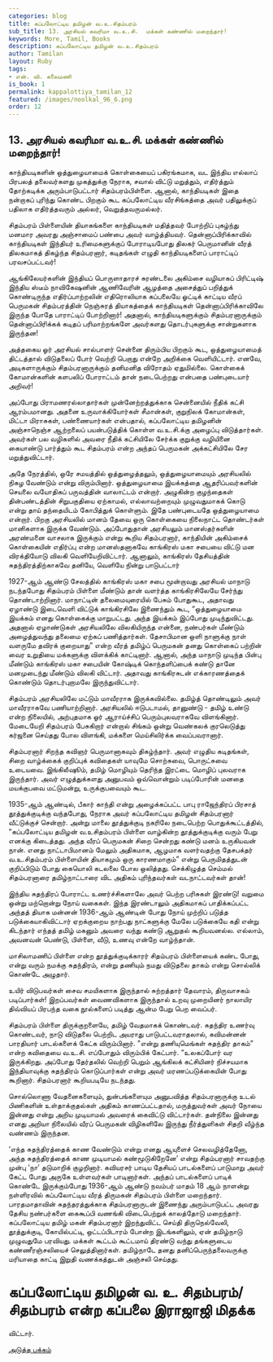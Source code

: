 ```yaml
---
categories: blog
title: கப்பலோட்டிய தமிழன் வ.உ.சிதம்பரம்
sub_title: ﻿13. அரசியல் கவரிமா வ.உ.சி.  மக்கள் கண்ணில் மறைந்தார்!
keywords: More, Tamil, Books
description: கப்பலோட்டிய தமிழன் வ.உ.சிதம்பரம்
author: Tamilan
layout: Ruby
tags:
- என். வி. கலைமணி
is_book: 1
permalink: kappalottiya_tamilan_12
featured: /images/noolkal_96_6.png
order: 12
---
```

## ﻿13. அரசியல் கவரிமா வ.உ.சி. மக்கள் கண்ணில் மறைந்தார்!

காந்தியடிகளின் ஒத்துழையாமைக் கொள்கையைப் பகிரங்கமாக, வட இந்திய எல்லாப் பிரபலத் தலைவர்களது முகத்துக்கு நேராக, சவால் விட்டு மறுத்தும், எதிர்த்தும் தோற்கடிக்க அரும்பாடுபட்டார் சிதம்பரம்பிள்ளை. ஆனால், காந்தியடிகள் இதை நன்றாகப் புரிந்து கொண்ட பிறகும் கூட கப்பலோட்டிய வீரசிங்கத்தை அவர் பதிலுக்குப் பதிலாக எதிர்த்தவரும் அல்லர், வெறுத்தவருமல்லர்.

சிதம்பரம் பிள்ளையின் தியாகங்களை காந்தியடிகள் மதித்தவர் போற்றிப் புகழ்ந்து மனமார அவரது அஞ்சாமைப் பண்பை அவர் வாழ்த்தியவர். தென்னாப்பிரிக்காவில் காந்தியடிகள் இந்தியர் உரிமைகளுக்குப் போராடியபோது திலகர் பெருமானின் வீரத் திலகமாகத் திகழ்ந்த சிதம்பரனார், கடிதங்கள் எழுதி காந்தியடிகளைப் பாராட்டிப் பரவசப்பட்டவர்!

ஆங்கிலேயர்களின் இந்தியப் பொருளாதாரச் சுரண்டலை அகிம்சை வழியாகப் பிரிட்டிஷ் இந்திய ஸ்டீம் நாவிகேஷனின் ஆணிவேரின் ஆழத்தை அசைத்துப் பறித்துக் கொண்டிருந்த எதிர்ப்பாற்றலின் எதிரொலியாக கப்பலையே ஓட்டிக் காட்டிய வீரப் பெருமகன் சிதம்பரத்தின் நெஞ்சுரத் தியாகத்தைக் காந்தியடிகள் தென்னாப்பிரிக்காவிலே இருந்த போதே பாராட்டிப் போற்றினார்! அதனால், காந்தியடிகளுக்கும் சிதம்பரனாருக்கும் தென்னாப்பிரிக்கக் கடிதப் பரிமாற்றங்களே அவர்களது தொடர்புகளுக்கு சான்றுகளாக இருந்தன!

அத்தகைய ஓர் அரசியல் சால்பாளர் சென்னை திரும்பிய பிறகும் கூட, ஒத்துழையாமைத் திட்டத்தால் விடுதலைப் போர் வெற்றி பெறாது என்றே அறிக்கை வெளியிட்டார். எனவே, அடிகளாருக்கும் சிதம்பரனாருக்கும் தனிமனித விரோதம் ஏதுமில்லை. கொள்கைக் கோமான்களின் களபலிப் போராட்டம் தான் நடைபெற்றது என்பதை பண்புடையார் அறிவர்!

அப்போது பிராமணரல்லாதார்கள் முன்னேற்றத்துக்காக சென்னையில் நீதிக் கட்சி ஆரம்பமானது. அதனை உருவாக்கியோர்கள் சீமான்கள், குறுநிலக் கோமான்கள், மிட்டா மிராசுகள், பண்ணையார்கள் என்பதால், கப்பலோட்டிய தமிழனின் அஞ்சாநெஞ்ச ஆற்றலைப் பயன்படுத்திக் கொள்ள வ.உ.சி.க்கு அழைப்பு விடுத்தார்கள். அவர்கள் பல வழிகளில் அவரை நீதிக் கட்சியிலே சேர்க்க குறுக்கு வழியினை கையாண்டு பார்த்தும் கூட சிதம்பரம் என்ற அந்தப் பெருமகன் அக்கட்சியிலே சேர மறுத்துவிட்டார்.

அதே நேரத்தில், ஒரே சமயத்தில் ஒத்துழைத்தலும், ஒத்துழையாமையும் அரசியலில் நிகழ வேண்டும் என்று விரும்பினார். ஒத்துழையாமை இயக்கத்தை ஆதரிப்பவர்களின் செயலை வயோதிகப் பருவத்தின் வாலாட்டம் என்றார். அழுகின்ற குழந்தைகள் தின்பண்டத்தின் சிறுபகுதியை ஏற்காமல், எல்லாவற்றையும் முழுவதுமாகக் கொடு என்று தாய் தந்தையிடம் கோபித்துக் கொள்ளும். இதே பண்புடையதே ஒத்துழையாமை என்றார். பிறகு அரசியலில் மானம் தேவை ஒரு கொள்கையை நிலைநாட்ட தொண்டர்கள் மானிகளாக இருக்க வேண்டும். அப்போதுதான் அரசியலும் மானஸ்தர்களின் அரண்மனை வாசலாக இருக்கும் என்று கூறிய சிதம்பரனார், காந்தியின் அகிம்சைக் கொள்கையின் எதிர்ப்பு என்ற மானஸ்தனாகவே காங்கிரஸ் மகா சபையை விட்டு மன விரக்தியோடு விலகி வெளியேறிவிட்டார். ஆனாலும், காங்கிரஸ் தேசியத்தின் சுதந்திரத்திற்காகவே தனியே, வெளியே நின்று பாடுபட்டார்

1927-ஆம் ஆண்டு சேலத்தில் காங்கிரஸ் மகா சபை மூன்றாவது அரசியல் மாநாடு நடந்தபோது சிதம்பரம் பிள்ளை மீண்டும் தான் வளர்த்த காங்கிரசிலேயே சேர்ந்து தொண்டாற்றினார். மாநாட்டின் தலைமையுரையில் பேசும் போதுகூட, அதாவது ஏழாண்டு இடைவெளி விட்டுக் காங்கிரசிலே இணைந்தும் கூட, “ஒத்துழையாமை இயக்கம் எனது கொள்கைக்கு மாறுபட்டது. அந்த இயக்கம் இப்போது முடிந்துவிட்டது. அதனால் ஏழாண்டுகள் அரசியலிலே விலகியிருந்த என்னை, நண்பர்கள் மீண்டும் அழைத்துவந்து தலைமை ஏற்கப் பணித்தார்கள். தேசாபிமான ஒளி நாளுக்கு நாள் வளருமே தவிரக் குறையாது” என்ற வீரத் தமிழ்ப் பெருமகன் தனது கொள்கைப் பற்றின் வைர உறுதியை மக்களுக்கு விளக்கிக் காட்டினார். ஆனால், அந்த மாநாடு முடிந்த பின்பு மீண்டும் காங்கிரஸ் மகா சபையின் கோஷ்டிக் கொந்தளிப்பைக் கண்டு தானே மனமுடைந்து மீண்டும் விலகி விட்டார். அதாவது காங்கிரசுடன் எக்காரணத்தைக் கொண்டும் தொடர்புறாமலே இருந்துவிட்டார்.

சிதம்பரம் அரசியலிலே மட்டும் மாவீரராக இருக்கவில்லை. தமிழ்த் தொண்டிலும் அவர் மாவீரராகவே பணியாற்றினார். அரசியலில் ஈடுபடாமல், தானுண்டு - தமிழ் உண்டு என்ற நிலையில், அற்புதமாக ஓர் ஆராய்ச்சிப் பெரும்புலவராகவே விளங்கினார். மேடையேறி சிதம்பரம் பேசுகிறார் என்றால் சிங்கம் ஒன்று வெண்கலக் குரலெடுத்து கர்ஜனை செய்தது போல விளங்கி, மக்களை மெய்சிலிர்க்க வைப்பவரானார்.

சிதம்பரனார் சிறந்த கவிஞர் பெருமானாகவும் திகழ்ந்தார். அவர் எழுதிய கடிதங்கள், சிறை வாழ்க்கைக் குறிப்புக் கவிதைகள் யாவுமே சொற்சுவை, பொருட்சுவை உடையவை. இங்கிலீஷூம், தமிழ் மொழியும் தெரிந்த இரட்டை மொழிப் புலவராக இருந்தார். அவர் எழுத்துக்களது அனுபவம் ஒவ்வொன்றும் படிப்போரின் மனதை மயக்குபவை மட்டுமன்று, உருக்குபவையும் கூட.

1935-ஆம் ஆண்டில், பீகார் காந்தி என்று அழைக்கப்பட்ட பாபு ராஜேந்திரப் பிரசாத் தூத்துக்குடிக்கு வந்தபோது, நேராக அவர் கப்பலோட்டிய தமிழன் சிதம்பரனார் வீட்டுக்குச் சென்றார். அன்று மாலை தூத்துக்குடி நகரிலே நடைபெற்ற பொதுக்கூட்டத்தில், “கப்பலோட்டிய தமிழன் வ.உசிதம்பரம் பிள்ளை வாழ்கின்ற தூத்துக்குடிக்கு வரும் பேறு எனக்கு கிடைத்தது. அந்த வீரப் பெருமகன் சிறை சென்றது கண்டு மனம் உருகியவன் நான். எனது நாட்டாபிமானம் மேலும் அதிகமாக, ஆழமாக வளர்வதற்கு தேசபக்தர் வ.உ.சிதம்பரம் பிள்ளையின் தியாகமும் ஒரு காரணமாகும்” என்று பெருமிதத்துடன் குறிப்பிடும் போது கையொலி கடலலை போல ஒலித்தது. செக்கிழுத்த செம்மல் சிதம்பரனாரை தமிழ்நாட்டாரை விட அதிகம் புரிந்தவர்கள் வடநாட்டவர்கள் தான்!

இந்திய சுதந்திரப் போராட்ட உணர்ச்சிகளாலே அவர் பெற்ற பரிசுகள் இரண்டு! வறுமை ஒன்று மற்றொன்று நோய் வகைகள். இந்த இரண்டாலும் அதிகமாகப் பாதிக்கப்பட்ட அந்தத் தியாக மன்னன் 1936-ஆம் ஆண்டின் போது நோய் முற்றிப் படுத்த படுக்கையாகிவிட்டார் ஏறக்குறைய நாற்பது நாட்களுக்கு மேலே படுக்கையே கதி என்று கிடந்தார் எந்தத் தமிழ் மகனும் அவரை வந்து கண்டு ஆறுதல் கூறியவனல்ல. எல்லாம், அவனவன் பெண்டு, பிள்ளை, வீடு, உணவு என்றே வாழ்ந்தான்.

மாசிலாமணிப் பிள்ளை என்ற தூத்துக்குடிக்காரர் சிதம்பரம் பிள்ளையைக் கண்ட போது, என்று வரும் நமக்கு சுதந்திரம், என்று தணியும் நமது விடுதலை தாகம் என்று சொல்லிக் கொண்டே அழுதார்.

உயிர் விடுபவர்கள் சைவ சமயிகளாக இருந்தால் சுற்றத்தார் தேவாரம், திருவாசகம் படிப்பார்கள்! இறப்பவர்கள் வைணவிகளாக இருந்தால் உறவு முறையினர் நாலாயிர திவ்வியப் பிரபந்த வகை நூல்களைப் படித்து ஆன்ம பேறு பெற வைப்பர்.

சிதம்பரம் பிள்ளை திருக்குறளையே, தமிழ் வேதமாகக் கொண்டவர். சுதந்திர உணர்வு கொண்டவர், நாடு விடுதலை பெற்றிட அயராது பாடுபட்டவராதலால், கவிமன்னன் பாரதியார் பாடல்களைக் கேட்க விரும்பினார். "என்று தணியுமெங்கள் சுதந்திர தாகம்” என்ற கவிதையை வ.உ.சி. எப்போதும் விரும்பிக் கேட்பார். “உலகப்போர் வர இருக்கிறது. அப்போது தேர்தலில் வெற்றி பெறும் ஆங்கிலக் கட்சியினர் நிச்சயமாக இந்தியாவுக்கு சுதந்திரம் கொடுப்பார்கள் என்று அவர் மரணப்படுக்கையின் போது கூறினார். சிதம்பரனார் கூறியபடியே நடந்தது.

சொல்லொணா வேதனைகளையும், துன்பங்களையும அனுபவித்த சிதம்பரனாருக்கு உடல் பிணிகளின் உள்தாக்குதல்கள் அதிகம் காணப்பட்டதால், மருத்துவர்கள் அவர் நோயை இன்னது என்று அறிய முடியாமல் அவரைக் கைவிட்டு விட்டார்கள். தன்நிலை இன்னது எனது அறியா நிலையில் வீரப் பெருமகன் விழிகளிலே இருந்து நீர்த்துளிகள் சிதறி வீழ்ந்த வண்ணம் இருந்தன.

‘எந்த சுதந்திரத்தைக் காண வேண்டும் என்று எனது ஆயுளைச் செலவழித்தேனோ, அந்த சுதந்திரத்தைக் காண முடியாமல் கண்மூடுகிறேனே’ என்று சிதம்பரனார் சாவதற்கு முன்பு ‘நா’ தடுமாறிக் குழறினார். கவியரசர் பாடிய தேசியப் பாடல்களைப் பாடுமாறு அவர் கேட்ட போது அருகே உள்ளவர்கள் பாடினார்கள். அந்தப் பாடல்களைப் பாடிக் கொண்டே இருக்கும்போது 1936-ஆம் ஆண்டு நவம்பர் மாதம் 18 ஆம் நாளன்று நள்ளிரவில் கப்பலோட்டிய வீரத் திருமகன் சிதம்பரம் பிள்ளை மறைந்தார். பாரதமாதாவின் சுதந்தரத்துக்காக சிதம்பரனாருடன் இணைந்து அரும்பாடுபட்ட அவரது தேசிய நண்பர்களை கைகூப்பி வணங்கி விடைபெற்றுக் காலத்தோடு மறைந்தார். கப்பலோட்டிய தமிழ் மகன் சிதம்பரனார் இறந்துவிட்ட செய்தி திருநெல்வேலி, தூத்துக்குடி, கோயில்பட்டி, ஒட்டப்பிடாரம் போன்ற இடங்களிலும், ஏன் தமிழ்நாடு முழுவதுமே பரவியது. மக்கள் கூட்டம் கூட்டமாய் திரண்டு வந்து தங்களுடைய கண்ணீரஞ்சலியைச் செலுத்தினார்கள். தமிழ்நாடே தனது தனிப்பெருந்தலைவருக்கு மரியாதை காட்டி இறுதி வணக்கத்துடன் அஞ்சலி செய்தது.

# கப்பலோட்டிய தமிழன் வ. உ. சிதம்பரம்/சிதம்பரம் என்ற கப்பலை இராஜாஜி மிதக்க

விட்டார்.

[அடுத்த பக்கம்](kappalottiya_tamilan_13)